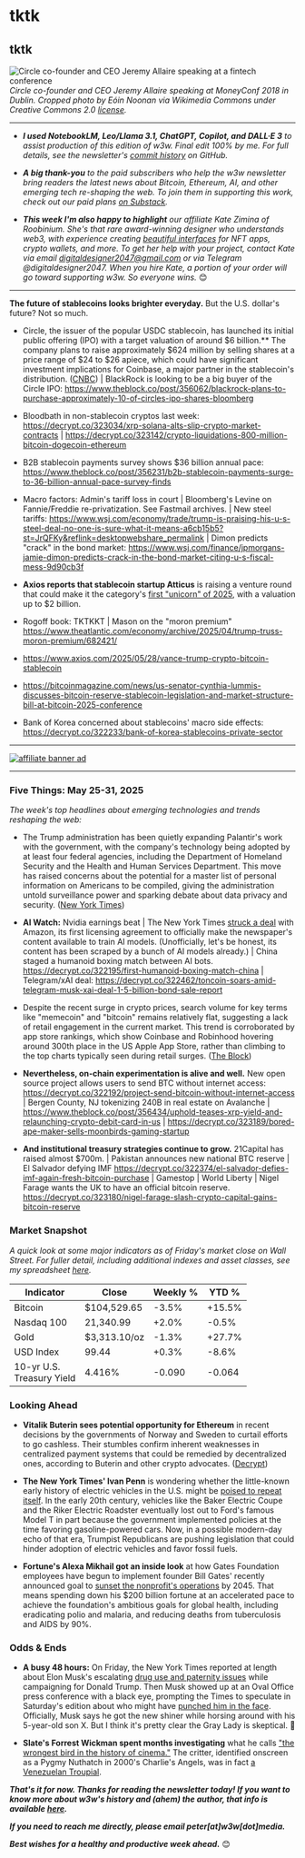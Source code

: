 <!--

Drafting some news summaries below for articles using following prompt to Brave's in-browser chatbot Leo/Llama 3.1 8B:

I'm thinking of using the news article in this browser tab in my upcoming newsletter, which contains a bulleted list summarizing important tech news each week. Could you please summarize this story in a paragraph of 1-2 sentences, written in a style that I could use for my newsletter? Do not include a headline.

-->

# tktk
## tktk

![Circle co-founder and CEO Jeremy Allaire speaking at a fintech conference](https://w3w.news/img/allaire-wikimedia-1920.jpg)
*Circle co-founder and CEO Jeremy Allaire speaking at MoneyConf 2018 in Dublin. Cropped photo by Eóin Noonan via Wikimedia Commons under Creative Commons 2.0 [license](https://creativecommons.org/licenses/by/2.0/).*

<hr>

- _**I used NotebookLM, Leo/Llama 3.1, ChatGPT, Copilot, and DALL·E 3** to assist production of this edition of w3w. Final edit 100% by me. For full details, see the newsletter's [commit history](https://github.com/peteramckay/w3wnewsletter/commits) on GitHub._ <!-- Edit listed AIs as needed before final publication. -->

- _**A big thank-you** to the paid subscribers who help the w3w newsletter bring readers the latest news about Bitcoin, Ethereum, AI, and other emerging tech re-shaping the web. To join them in supporting this work, check out our paid plans [on Substack](https://w3wnews.substack.com/subscribe)._

- _**This week I'm also happy to highlight** our affiliate Kate Zimina of Roobinium. She's that rare award-winning designer who understands web3, with experience creating [beautiful interfaces](https://dribbble.com/roobinium) for NFT apps, crypto wallets, and more. To get her help with your project, contact Kate via email digitaldesigner2047@gmail.com or via Telegram @digitaldesigner2047. When you hire Kate, a portion of your order will go toward supporting w3w. So everyone wins._ 😊

<hr>

**The future of stablecoins looks brighter everyday.** But the U.S. dollar's future? Not so much.

- Circle, the issuer of the popular USDC stablecoin, has launched its initial public offering (IPO) with a target valuation of around $6 billion.** The company plans to raise approximately $624 million by selling shares at a price range of $24 to $26 apiece, which could have significant investment implications for Coinbase, a major partner in the stablecoin's distribution. ([CNBC](https://www.cnbc.com/2025/05/27/stablecoin-issuer-circle-kicks-off-its-ipo-targeting-a-nearly-6-billion-valuation.html)) | BlackRock is looking to be a big buyer of the Circle IPO: https://www.theblock.co/post/356062/blackrock-plans-to-purchase-approximately-10-of-circles-ipo-shares-bloomberg

- Bloodbath in non-stablecoin cryptos last week: https://decrypt.co/323034/xrp-solana-alts-slip-crypto-market-contracts | https://decrypt.co/323142/crypto-liquidations-800-million-bitcoin-dogecoin-ethereum

- B2B stablecoin payments survey shows $36 billion annual pace: https://www.theblock.co/post/356231/b2b-stablecoin-payments-surge-to-36-billion-annual-pace-survey-finds

- Macro factors: Admin's tariff loss in court | Bloomberg's Levine on Fannie/Freddie re-privatization. See Fastmail archives. | New steel tariffs: https://www.wsj.com/economy/trade/trump-is-praising-his-u-s-steel-deal-no-one-is-sure-what-it-means-a6cb15b5?st=JrQFKy&reflink=desktopwebshare_permalink | Dimon predicts "crack" in the bond market: https://www.wsj.com/finance/jpmorgans-jamie-dimon-predicts-crack-in-the-bond-market-citing-u-s-fiscal-mess-9d90cb3f

- **Axios reports that stablecoin startup Atticus** is raising a venture round that could make it the category's [first "unicorn" of 2025](https://www.theblock.co/post/356431/stablecoin-startup-atticus-nears-2-billion-valuation-following-raise-led-by-defense-tech-firm-ceo-report), with a valuation up to $2 billion.

- Rogoff book: TKTKKT | Mason on the "moron premium" https://www.theatlantic.com/economy/archive/2025/04/trump-truss-moron-premium/682421/

- https://www.axios.com/2025/05/28/vance-trump-crypto-bitcoin-stablecoin

- https://bitcoinmagazine.com/news/us-senator-cynthia-lummis-discusses-bitcoin-reserve-stablecoin-legislation-and-market-structure-bill-at-bitcoin-2025-conference

- Bank of Korea concerned about stablecoins' macro side effects: https://decrypt.co/322233/bank-of-korea-stablecoins-private-sector

 <hr>

 [![affiliate banner ad](https://w3w.news/img/affiliate-kz-letter.png)](
 https://dribbble.com/roobinium)

 <hr>

### Five Things: May 25-31, 2025

*The week's top headlines about emerging technologies and trends reshaping the web:*

- The Trump administration has been quietly expanding Palantir's work with the government, with the company's technology being adopted by at least four federal agencies, including the Department of Homeland Security and the Health and Human Services Department. This move has raised concerns about the potential for a master list of personal information on Americans to be compiled, giving the administration untold surveillance power and sparking debate about data privacy and security. ([New York Times](https://news.google.com/read/CBMihwFBVV95cUxQY3g5bE9MTENNcFFaVkNkTjFydTlDc1cxcVR2T09ocTBuUDlZbzJNUU04clVDUUFrRnBMSDlRSXhVMlJIT3dNb1JVMkhqUTZHVlk3NjlDVHpibzhNUzViRHFFM3JKSVl0Y2ZZUjd2M1I4bWhEX1BmX29CY3JnTVU1TldGa3dtUVU?hl=en-US&gl=US&ceid=US%3Aen)) <!-- Draft summary by Leo/Llama 3.1 8B -->

- **AI Watch:** Nvidia earnings beat <!-- --> | The New York Times [struck a deal](https://www.theverge.com/news/676291/new-york-times-ai-deal-amazon) with Amazon, its first licensing agreement to officially make the newspaper's content available to train AI models. (Unofficially, let's be honest, its content has been scraped by a bunch of AI models already.) | China staged a humanoid boxing match between AI bots. https://decrypt.co/322195/first-humanoid-boxing-match-china | Telegram/xAI deal: https://decrypt.co/322462/toncoin-soars-amid-telegram-musk-xai-deal-1-5-billion-bond-sale-report

- Despite the recent surge in crypto prices, search volume for key terms like "memecoin" and "bitcoin" remains relatively flat, suggesting a lack of retail engagement in the current market. This trend is corroborated by app store rankings, which show Coinbase and Robinhood hovering around 300th place in the US Apple App Store, rather than climbing to the top charts typically seen during retail surges. ([The Block](https://www.theblock.co/post/355861/crypto-search-trends-and-app-rankings-show-tepid-engagement-despite-recent-surge)) <!-- Draft summary by Leo/Llama 3.1 8B-->

- **Nevertheless, on-chain experimentation is alive and well.** New open source project allows users to send BTC without internet access: https://decrypt.co/322192/project-send-bitcoin-without-internet-access | Bergen County, NJ tokenizing 240B in real estate on Avalanche | https://www.theblock.co/post/356434/uphold-teases-xrp-yield-and-relaunching-crypto-debit-card-in-us | https://decrypt.co/323189/bored-ape-maker-sells-moonbirds-gaming-startup

- **And institutional treasury strategies continue to grow.** 21Capital has raised almost $700m. <!-- Link TK --> | Pakistan announces new national BTC reserve | El Salvador defying IMF https://decrypt.co/322374/el-salvador-defies-imf-again-fresh-bitcoin-purchase | Gamestop | World Liberty | Nigel Farage wants the UK to have an official bitcoin reserve. https://decrypt.co/323180/nigel-farage-slash-crypto-capital-gains-bitcoin-reserve

<!--

- Online trading platform eToro has added 12 new cryptocurrencies to its U.S. platform, including Cardano, Dogecoin, and XRP, bringing the total number of listed assets to 15. This move comes after a settlement with the SEC and the launch of an IPO roadshow, and is seen as a renewed push by the Israel-based platform to expand its U.S. presence. ([Decrypt](https://decrypt.co/322372/etoro-adds-12-tokens-to-us-platform)) <!-- Draft summaries by Leo/Llama 3.1 8B-->

### Market Snapshot

<!-- Preliminary formatting, data in the table below for now. Update after Friday's close in NY... -->

*A quick look at some major indicators as of Friday's market close on Wall Street. For fuller detail, including additional indexes and asset classes, see my spreadsheet [here](https://docs.google.com/spreadsheets/d/11XuSerOv1DG7vFWAkwoXehOe4G4xDMm6LSNL7SAL4vA/edit?usp=sharing).*

| Indicator     | Close         |  Weekly %     |  YTD %       
| ------------- | ------------- | ------------- | ------------- |
| Bitcoin       | $104,529.65 | -3.5% | +15.5% |
| Nasdaq 100    | 21,340.99 | +2.0% | -0.5% |
| Gold          | $3,313.10/oz | -1.3% | +27.7% |
| USD Index     | 99.44 | +0.3% | -8.6% |
| 10-yr U.S.<br> Treasury Yield | 4.416% | -0.090 | -0.064 |

### Looking Ahead

- **Vitalik Buterin sees potential opportunity for Ethereum** in recent decisions by the governments of Norway and Sweden to curtail efforts to go cashless. Their stumbles confirm inherent weaknesses in centralized payment systems that could be remedied by decentralized ones, according to Buterin and other crypto advocates. ([Decrypt](https://decrypt.co/322398/vitalik-buterin-ethereum-sweden-norway-cashless))

- **The New York Times' Ivan Penn** is wondering whether the little-known early history of electric vehicles in the U.S. might be [poised to repeat itself](https://news.google.com/read/CBMif0FVX3lxTE5Qa2tTMHdhQTJJeklzbTVBZ0xSbkhTenNsOFc5VnlpNEctNjQwVUxxR09ZNlRDUUZhUjZ3blU1d0ZwVkhUU2hoMlZlTHlod2hKYmlZb0VDSG1zQVhScE9aaUc4Ni1QQW1DRnFkOHpoamE4NWR6dVdnVGE3VTJjN0E?hl=en-US&gl=US&ceid=US%3Aen). In the early 20th century, vehicles like the Baker Electric Coupe and the Riker Electric Roadster eventually lost out to Ford's famous Model T in part because the government implemented policies at the time favoring gasoline-powered cars. Now, in a possible modern-day echo of that era, Trumpist Republicans are pushing legislation that could hinder adoption of electric vehicles and favor fossil fuels.

- **Fortune's Alexa Mikhail got an inside look** at how Gates Foundation employees have begun to implement founder Bill Gates' recently announced goal to [sunset the nonprofit's operations](https://fortune.com/2025/05/28/bill-gates-foundation-200-billion-philanthropy-international-aid/?tpcc=NL_Marketing) by 2045. That means spending down his $200 billion fortune at an accelerated pace to achieve the foundation's ambitious goals for global health, including eradicating polio and malaria, and reducing deaths from tuberculosis and AIDS by 90%.

### Odds & Ends

- **A busy 48 hours:** On Friday, the New York Times reported at length about Elon Musk's escalating [drug use and paternity issues](https://news.google.com/read/CBMifkFVX3lxTE1xdl8zVkxlTEpYQXJaZml2TUFtaGlwbnBaQlUyUmlEeDNVR3NKaGtacHNhYUhObEpRLWtPd2xCTVBVaXZXUE84aVFrMnp3Umh6WGJ6UklIQkprdThfX1NhbDhrWlItZkxuMTFDZHYyUkJFdWFaSEF4ZHAzbzFIdw?hl=en-US&gl=US&ceid=US%3Aen) while campaigning for Donald Trump. Then Musk showed up at an Oval Office press conference with a black eye, prompting the Times to speculate in Saturday's edition about who might have [punched him in the face](https://news.google.com/read/CBMie0FVX3lxTE02b0dGZGhFaHZqNHJJWXlEWm9kbXF0dUdDU1N3eEEyTXdvazBxMUZvYzREclczN3ZPQ0J1NG8zMGZlQlBrNjNfNkFqZ095dHlRMDdWYTQxMTE2ckg2QnZNVHk1cVZLbllIc0VlbktJUTBwUk1JV3htMlllZw?hl=en-US&gl=US&ceid=US%3Aen). Officially, Musk says he got the new shiner while horsing around with his 5-year-old son X. But I think it's pretty clear the Gray Lady is skeptical. 🤨

- **Slate's Forrest Wickman spent months investigating** what he calls ["the wrongest bird in the history of cinema."](https://x.com/ForrestW/status/1921725033837129751) The critter, identified onscreen as a Pygmy Nuthatch in 2000's Charlie's Angels, was in fact [a Venezuelan Troupial](https://slate.com/culture/2025/05/birds-movies-charlies-angels-2000-pygmy-nuthatch.html).

_**That's it for now. Thanks for reading the newsletter today! If you want to know more about w3w's history and (ahem) the author, that info is available [here](https://w3wnews.substack.com/about).**_

_**If you need to reach me directly, please email peter[at]w3w[dot]media.**_

_**Best wishes for a healthy and productive week ahead.**_ 😊
